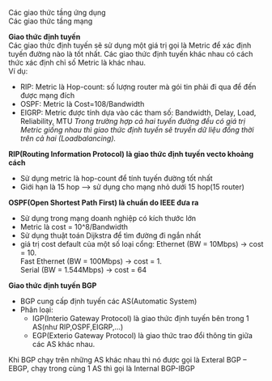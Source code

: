Các giao thức tầng ứng dụng  
Các giao thức tầng mạng  

**Giao thức định tuyến**  
Các giao thức định tuyến sẽ sử dụng một giá trị gọi là Metric để xác định tuyến đường nào là tốt nhất. Các giao thức định tuyến khác nhau có cách thức xác định chỉ số Metric là khác nhau.  
Ví dụ:
   - RIP: Metric là Hop-count: số lượng router mà gói tin phải đi qua để đến được mạng đích
   - OSPF: Metric là Cost=108/Bandwidth
   - EIGRP: Metric được tính dựa vào các tham số: Bandwidth, Delay, Load, Reliability, MTU
*Trong trường hợp cả hai tuyến đường đều có giá trị Metric giống nhau thì giao thức định tuyến sẽ truyền dữ liệu đồng thời trên cả hai (Loadbalancing).*  

**RIP(Routing Information Protocol) là giao thức định tuyến vecto khoảng cách**
- Sử dụng metric là hop-count để tính tuyến đường tốt nhất
- Giới hạn là 15 hop --> sử dụng cho mạng nhỏ dưới 15 hop(15 router)  

**OSPF(Open Shortest Path First) là chuẩn do IEEE đưa ra**  
- Sử dụng trong mạng doanh nghiệp có kích thước lớn 
- Metric là cost = 10^8/Bandwidth  
- Sử dụng thuật toán Dijkstra để tìm đường đi ngắn nhất 
- giá trị cost default của một số loại cổng:
Ethernet (BW = 10Mbps) -> cost = 10.  
Fast Ethernet (BW = 100Mbps) -> cost = 1.  
Serial (BW = 1.544Mbps) -> cost = 64  

**Giao thức định tuyến BGP**   
- BGP cung cấp định tuyến các AS(Automatic System)
- Phân loại:  
  + IGP(Interio Gateway Protocol) là giao thức định tuyến bên trong 1 AS(như RIP,OSPF,EIGRP,...)
  + EGP(Exterio Gateway Protocol) là giao thức trao đổi thông tin giữa các AS khác nhau.   

Khi BGP chạy trên những AS khác nhau thì nó được gọi là Exteral BGP – EBGP, chạy trong cùng 1 AS thì gọi là Internal BGP-IBGP

